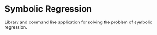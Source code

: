 # Symbolic Regression
Library and command line application for solving the problem of symbolic regression.
